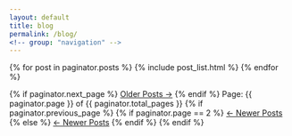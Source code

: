 ```yaml
---
layout: default
title: blog
permalink: /blog/
<!-- group: "navigation" -->
---
```


{% for post in paginator.posts %}
    {% include post_list.html %}
{% endfor %}

<nav class="pagination" role="navigation">
    {% if paginator.next_page %}
        <a class="older-posts" href="/page/{{ paginator.next_page }}">Older Posts &rarr;</a>
    {% endif %}
    <span class="page-number">Page: {{ paginator.page }} of {{ paginator.total_pages }}</span>
    {% if paginator.previous_page %} 
        {% if paginator.page == 2 %}
            <a class="newer-posts" href="/">&larr; Newer Posts</a>
        {% else %}
            <a class="newer-posts" href="/page/{{ paginator.previous_page }}">&larr; Newer Posts</a>
        {% endif %}
    {% endif %}
</nav>